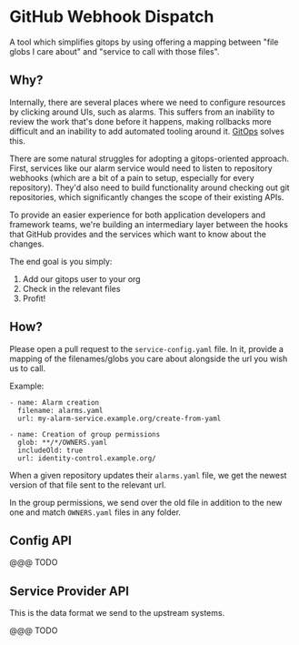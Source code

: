 # GitHub Webhook Dispatch

A tool which simplifies gitops by using offering a mapping between "file globs I
care about" and "service to call with those files".

## Why?
Internally, there are several places where we need to configure resources by
clicking around UIs, such as alarms. This suffers from an inability to review
the work that's done before it happens, making rollbacks more difficult and an
inability to add automated tooling around
it. [GitOps](https://about.gitlab.com/topics/gitops/) solves this.

There are some natural struggles for adopting a gitops-oriented approach. First,
services like our alarm service would need to listen to repository webhooks
(which are a bit of a pain to setup, especially for every repository). They'd
also need to build functionality around checking out git repositories, which
significantly changes the scope of their existing APIs.

To provide an easier experience for both application developers and framework
teams, we're building an intermediary layer between the hooks that GitHub
provides and the services which want to know about the changes.

The end goal is you simply:
1. Add our gitops user to your org
2. Check in the relevant files
3. Profit!

## How?

Please open a pull request to the `service-config.yaml` file. In it, provide a
mapping of the filenames/globs you care about alongside the url you wish us to call.

Example:

```
- name: Alarm creation
  filename: alarms.yaml
  url: my-alarm-service.example.org/create-from-yaml

- name: Creation of group permissions
  glob: **/*/OWNERS.yaml
  includeOld: true
  url: identity-control.example.org/
```


When a given repository updates their `alarms.yaml` file, we get the newest
version of that file sent to the relevant url.

In the group permissions, we send over the old file in addition to the new one
and match `OWNERS.yaml` files in any folder.

## Config API

@@@ TODO

## Service Provider API

This is the data format we send to the upstream systems.

@@@ TODO
